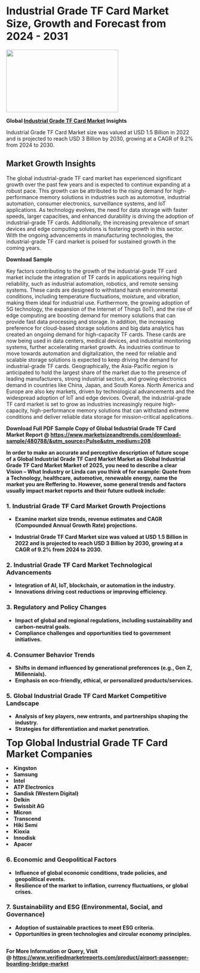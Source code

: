 <H1>Industrial Grade TF Card Market Size, Growth and Forecast from 2024 - 2031</H1><img class="aligncenter size-medium wp-image-584254" src="https://thirdeyenews.in/wp-content/uploads/2024/09/Global-Market-Research-300x168.jpeg" alt="" width="300" height="168" /><p><strong>Global&nbsp;<a href="https://www.marketsizeandtrends.com/download-sample/480788/&amp;utm_source=Pulse&amp;utm_medium=208">Industrial Grade TF Card Market</a> Insights</strong></p><p>Industrial Grade TF Card Market size was valued at USD 1.5 Billion in 2022 and is projected to reach USD 3 Billion by 2030, growing at a CAGR of 9.2% from 2024 to 2030.</p><p><h2>Market Growth Insights</h2> <p>The global industrial-grade TF card market has experienced significant growth over the past few years and is expected to continue expanding at a robust pace. This growth can be attributed to the rising demand for high-performance memory solutions in industries such as automotive, industrial automation, consumer electronics, surveillance systems, and IoT applications. As technology evolves, the need for data storage with faster speeds, larger capacities, and enhanced durability is driving the adoption of industrial-grade TF cards. Additionally, the increasing prevalence of smart devices and edge computing solutions is fostering growth in this sector. With the ongoing advancements in manufacturing technologies, the industrial-grade TF card market is poised for sustained growth in the coming years.</p> <p><strong>Download Sample</strong></p> <p>Key factors contributing to the growth of the industrial-grade TF card market include the integration of TF cards in applications requiring high reliability, such as industrial automation, robotics, and remote sensing systems. These cards are designed to withstand harsh environmental conditions, including temperature fluctuations, moisture, and vibration, making them ideal for industrial use. Furthermore, the growing adoption of 5G technology, the expansion of the Internet of Things (IoT), and the rise of edge computing are boosting demand for memory solutions that can provide fast data processing and storage. In addition, the increasing preference for cloud-based storage solutions and big data analytics has created an ongoing demand for high-capacity TF cards. These cards are now being used in data centers, medical devices, and industrial monitoring systems, further accelerating market growth. As industries continue to move towards automation and digitalization, the need for reliable and scalable storage solutions is expected to keep driving the demand for industrial-grade TF cards. Geographically, the Asia-Pacific region is anticipated to hold the largest share of the market due to the presence of leading manufacturers, strong industrial sectors, and growing electronics demand in countries like China, Japan, and South Korea. North America and Europe are also key markets, driven by technological advancements and the widespread adoption of IoT and edge devices. Overall, the industrial-grade TF card market is set to grow as industries increasingly require high-capacity, high-performance memory solutions that can withstand extreme conditions and deliver reliable data storage for mission-critical applications.</p> <p><strong></p><p><span class=""><strong>Download Full PDF Sample Copy of Global Industrial Grade TF Card Market Report</strong> @ <a href="https://www.marketsizeandtrends.com/download-sample/480788/&amp;utm_source=Pulse&amp;utm_medium=208" target="_blank">https://www.marketsizeandtrends.com/download-sample/480788/&amp;utm_source=Pulse&amp;utm_medium=208</a></span></p><p>In order to make an accurate and perceptive description of future scope of a Global&nbsp;Industrial Grade TF Card Market Market as Global&nbsp;Industrial Grade TF Card Market Market of 2025, you need to describe a clear Vision &ndash; What Industry or Linda can you think of for example: Quote from a Technology, healthcare, automotive, renewable energy, name the market you are Reffering to. However, some general trends and factors usually impact market reports and their future outlook include:</p><h3>1.&nbsp;<strong>Industrial Grade TF Card Market Growth Projections</strong></h3><ul><li>Examine market size trends, revenue estimates and CAGR (Compounded Annual Growth Rate) projections.</li><li><p>Industrial Grade TF Card Market size was valued at USD 1.5 Billion in 2022 and is projected to reach USD 3 Billion by 2030, growing at a CAGR of 9.2% from 2024 to 2030.</p></li></ul><h3>2.&nbsp;<strong>Industrial Grade TF Card Market Technological Advancements</strong></h3><ul><li>Integration of AI, IoT, blockchain, or automation in the industry.</li><li>Innovations driving cost reductions or improving efficiency.</li></ul><h3>3.&nbsp;<strong>Regulatory and Policy Changes</strong></h3><ul><li>Impact of global and regional regulations, including sustainability and carbon-neutral goals.</li><li>Compliance challenges and opportunities tied to government initiatives.</li></ul><h3>4.&nbsp;<strong>Consumer Behavior Trends</strong></h3><ul><li>Shifts in demand influenced by generational preferences (e.g., Gen Z, Millennials).</li><li>Emphasis on eco-friendly, ethical, or personalized products/services.</li></ul><h3>5.&nbsp;<strong>Global Industrial Grade TF Card Market Competitive Landscape</strong></h3><ul><li>Analysis of key players, new entrants, and partnerships shaping the industry.</li><li>Strategies for differentiation and market penetration.</li></ul><p data-pm-slice="1 1 []"><span style="color: inherit; font-family: inherit; font-size: 25px;">Top Global Industrial Grade TF Card Market Companies</span></p><div class="" data-test-id=""><p><li>Kingston</li><li> Samsung</li><li> Intel</li><li> ATP Electronics</li><li> Sandisk (Western Digital)</li><li> Delkin</li><li> Swissbit AG</li><li> Micron</li><li> Transcend</li><li> Hiki Semi</li><li> Kioxia</li><li> Innodisk</li><li> Apacer</li></p></div><h3>6.&nbsp;<strong>Economic and Geopolitical Factors</strong></h3><ul><li>Influence of global economic conditions, trade policies, and geopolitical events.</li><li>Resilience of the market to inflation, currency fluctuations, or global crises.</li></ul><h3>7.&nbsp;<strong>Sustainability and ESG (Environmental, Social, and Governance)</strong></h3><ul><li>Adoption of sustainable practices to meet ESG criteria.</li><li>Opportunities in green technologies and circular economy principles.</li></ul><h2><strong style="font-size: 14px;">For More Information or Query, Visit @&nbsp;</strong><a style="background-color: #ffffff; font-size: 14px;" href="https://www.marketsizeandtrends.com/report/industrial-grade-tf-card-market/" target="_blank">https://www.verifiedmarketreports.com/product/airport-passenger-boarding-bridge-market</a></h2>
